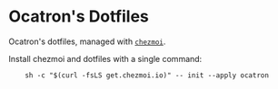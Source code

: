 # Ocatron's Dotfiles

Ocatron's dotfiles, managed with [`chezmoi`](https://github.com/twpayne/chezmoi).

Install chezmoi and dotfiles with a single command:

```shell
    sh -c "$(curl -fsLS get.chezmoi.io)" -- init --apply ocatron
```
